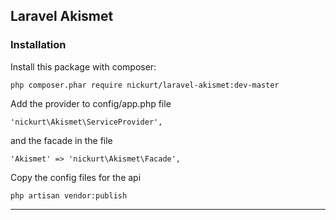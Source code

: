 ## Laravel Akismet

### Installation
Install this package with composer:
```
php composer.phar require nickurt/laravel-akismet:dev-master
```

Add the provider to config/app.php file

```
'nickurt\Akismet\ServiceProvider',
```

and the facade in the file

```
'Akismet' => 'nickurt\Akismet\Facade',
```

Copy the config files for the api

```
php artisan vendor:publish
```

- - - 
